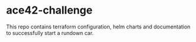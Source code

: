 # ace42-challenge
This repo contains terraform configuration, helm charts and documentation to successfully start a rundown car.
